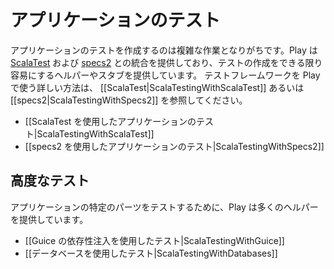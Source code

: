 <!--- Copyright (C) 2009-2015 Typesafe Inc. <http://www.typesafe.com> -->
<!--
# Testing your application
-->
# アプリケーションのテスト

<!--
Writing tests for your application can be an involved process. Play offers integration with both [ScalaTest](http://www.scalatest.org) and [specs2](https://etorreborre.github.io/specs2/) and provides helpers and application stubs to make testing your application as easy as possible. For the details of using your preferred test framework with Play, see the pages on [[ScalaTest|ScalaTestingWithScalaTest]] or [[specs2|ScalaTestingWithSpecs2]].
-->
アプリケーションのテストを作成するのは複雑な作業となりがちです。Play は [ScalaTest](http://www.scalatest.org) および [specs2](https://etorreborre.github.io/specs2/) との統合を提供しており、テストの作成をできる限り容易にするヘルパーやスタブを提供しています。 テストフレームワークを Play で使う詳しい方法は、 [[ScalaTest|ScalaTestingWithScalaTest]] あるいは [[specs2|ScalaTestingWithSpecs2]] を参照してください。

<!--
* [[Testing your Application with ScalaTest|ScalaTestingWithScalaTest]]
* [[Testing your Application with specs2|ScalaTestingWithSpecs2]]
-->
* [[ScalaTest を使用したアプリケーションのテスト|ScalaTestingWithScalaTest]]
* [[specs2 を使用したアプリケーションのテスト|ScalaTestingWithSpecs2]]

<!--
## Advanced testing
-->
## 高度なテスト

<!--
Play provides a number of helpers for testing specific parts of an application.
-->
アプリケーションの特定のパーツをテストするために、Play は多くのヘルパーを提供しています。

<!--
* [[Testing using Guice dependency injection|ScalaTestingWithGuice]]
* [[Testing with databases|ScalaTestingWithDatabases]]
-->
* [[Guice の依存性注入を使用したテスト|ScalaTestingWithGuice]]
* [[データベースを使用したテスト|ScalaTestingWithDatabases]]
